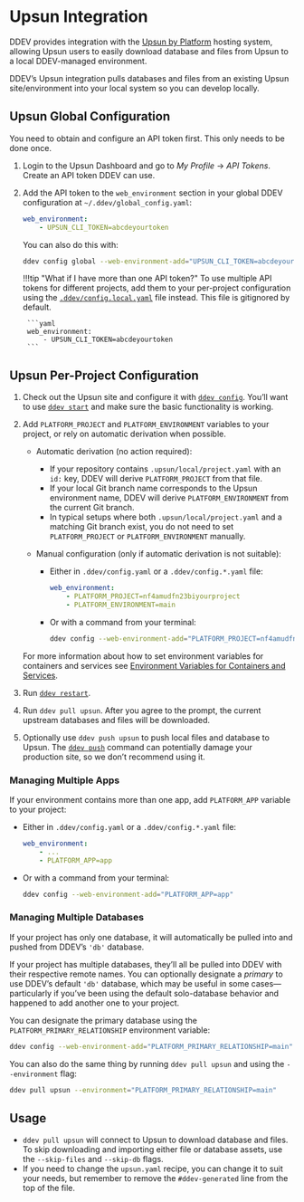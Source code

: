 # Upsun Integration

DDEV provides integration with the [Upsun by Platform](https://upsun.com/) hosting system, allowing Upsun users to easily download database and files from Upsun to a local DDEV-managed environment.

DDEV’s Upsun integration pulls databases and files from an existing Upsun site/environment into your local system so you can develop locally.

## Upsun Global Configuration

You need to obtain and configure an API token first. This only needs to be done once.

1. Login to the Upsun Dashboard and go to *My Profile* → *API Tokens*. Create an API token DDEV can use.
2. Add the API token to the `web_environment` section in your global DDEV configuration at `~/.ddev/global_config.yaml`:

    ```yaml
    web_environment:
        - UPSUN_CLI_TOKEN=abcdeyourtoken
    ```

    You can also do this with:

    ```bash
    ddev config global --web-environment-add="UPSUN_CLI_TOKEN=abcdeyourtoken"
    ```

    !!!tip "What if I have more than one API token?"
        To use multiple API tokens for different projects, add them to your per-project configuration using the [`.ddev/config.local.yaml`](../configuration/config.md#environmental-overrides) file instead. This file is gitignored by default.

        ```yaml
        web_environment:
            - UPSUN_CLI_TOKEN=abcdeyourtoken
        ```

## Upsun Per-Project Configuration

1. Check out the Upsun site and configure it with [`ddev config`](../usage/commands.md#config). You’ll want to use [`ddev start`](../usage/commands.md#start) and make sure the basic functionality is working.
2. Add `PLATFORM_PROJECT` and `PLATFORM_ENVIRONMENT` variables to your project, or rely on automatic derivation when possible.

    * Automatic derivation (no action required):

      * If your repository contains `.upsun/local/project.yaml` with an `id:` key, DDEV will derive `PLATFORM_PROJECT` from that file.
      * If your local Git branch name corresponds to the Upsun environment name, DDEV will derive `PLATFORM_ENVIRONMENT` from the current Git branch.
      * In typical setups where both `.upsun/local/project.yaml` and a matching Git branch exist, you do not need to set `PLATFORM_PROJECT` or `PLATFORM_ENVIRONMENT` manually.

    * Manual configuration (only if automatic derivation is not suitable):

      * Either in `.ddev/config.yaml` or a `.ddev/config.*.yaml` file:

        ```yaml
        web_environment:
            - PLATFORM_PROJECT=nf4amudfn23biyourproject
            - PLATFORM_ENVIRONMENT=main
        ```

      * Or with a command from your terminal:

        ```bash
        ddev config --web-environment-add="PLATFORM_PROJECT=nf4amudfn23bi,PLATFORM_ENVIRONMENT=main"
        ```

    For more information about how to set environment variables for containers and services see [Environment Variables for Containers and Services](../extend/customization-extendibility.md#environment-variables-for-containers-and-services).

3. Run [`ddev restart`](../usage/commands.md#restart).
4. Run `ddev pull upsun`. After you agree to the prompt, the current upstream databases and files will be downloaded.
5. Optionally use `ddev push upsun` to push local files and database to Upsun. The [`ddev push`](../usage/commands.md#push) command can potentially damage your production site, so we don’t recommend using it.

### Managing Multiple Apps

If your environment contains more than one app, add `PLATFORM_APP` variable to your project:

* Either in `.ddev/config.yaml` or a `.ddev/config.*.yaml` file:

    ```yaml
    web_environment:
        - ...
        - PLATFORM_APP=app
    ```

* Or with a command from your terminal:

    ```bash
    ddev config --web-environment-add="PLATFORM_APP=app"
    ```

### Managing Multiple Databases

If your project has only one database, it will automatically be pulled into and pushed from DDEV’s `'db'` database.

If your project has multiple databases, they’ll all be pulled into DDEV with their respective remote names. You can optionally designate a *primary* to use DDEV’s default `'db'` database, which may be useful in some cases—particularly if you’ve been using the default solo-database behavior and happened to add another one to your project.

You can designate the primary database using the `PLATFORM_PRIMARY_RELATIONSHIP` environment variable:

```bash
ddev config --web-environment-add="PLATFORM_PRIMARY_RELATIONSHIP=main"
```

You can also do the same thing by running `ddev pull upsun` and using the `--environment` flag:

```bash
ddev pull upsun --environment="PLATFORM_PRIMARY_RELATIONSHIP=main"
```

## Usage

* `ddev pull upsun` will connect to Upsun to download database and files. To skip downloading and importing either file or database assets, use the `--skip-files` and `--skip-db` flags.
* If you need to change the `upsun.yaml` recipe, you can change it to suit your needs, but remember to remove the `#ddev-generated` line from the top of the file.

